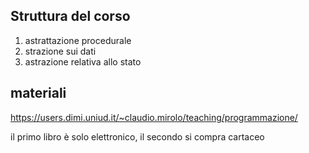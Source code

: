 ## Struttura del corso

1. astrattazione procedurale
2. strazione sui dati
3. astrazione relativa allo stato

## materiali

https://users.dimi.uniud.it/~claudio.mirolo/teaching/programmazione/

il primo libro è solo elettronico, il secondo si compra cartaceo


